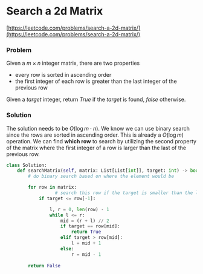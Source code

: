 # Search a 2d Matrix

[https://leetcode.com/problems/search-a-2d-matrix/](https://leetcode.com/problems/search-a-2d-matrix/)

### Problem

Given a $m \times n$ integer matrix, there are two properties

- every row is sorted in ascending order
- the first integer of each row is greater than the last integer of the previous row

Given a $target$ integer, return $True$ if the $target$ is found, $false$ otherwise.

### Solution

The solution needs to be $O(\log{m \cdot n})$. We know we can use binary search since the rows are sorted in ascending order. This is already a $O(\log{m})$ operation. We can find **which row** to search by utilizing the second property of the matrix where the first integer of a row is larger than the last of the previous row. 

```python
class Solution:
    def searchMatrix(self, matrix: List[List[int]], target: int) -> bool:
        # do binary search based on where the element would be

        for row in matrix:
			      # search this row if the target is smaller than the last element
            if target <= row[-1]:

                l, r = 0, len(row) - 1
                while l <= r:
                    mid = (r + l) // 2
                    if target == row[mid]:
                        return True
                    elif target > row[mid]:
                        l = mid + 1
                    else:
                        r = mid - 1
        
        return False
```
